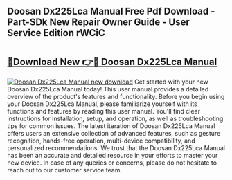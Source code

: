 ## Doosan Dx225Lca Manual Free Pdf Download - Part-SDk New Repair Owner Guide - User Service Edition rWCiC

# <h2><a href="http://bc34725.oget.top/?id=Doosan+Dx225Lca+Manual">🔗Download New 👉🔴 Doosan Dx225Lca Manual</a></h2>

[![Doosan Dx225Lca Manual new download](https://i.imgur.com/5g1atiW.png)](http://bc34725.oget.top/?id=Doosan+Dx225Lca+Manual)
Get started with your new Doosan Dx225Lca Manual today! This user manual provides a detailed overview of the product's features and functionality. Before you begin using your Doosan Dx225Lca Manual, please familiarize yourself with its functions and features by reading this user manual. You'll find clear instructions for installation, setup, and operation, as well as troubleshooting tips for common issues. The latest iteration of Doosan Dx225Lca Manual offers users an extensive collection of advanced features, such as gesture recognition, hands-free operation, multi-device compatibility, and personalized recommendations. We trust that the Doosan Dx225Lca Manual has been an accurate and detailed resource in your efforts to master your new device. In case of any queries or concerns, please do not hesitate to reach out to our customer service team.
